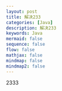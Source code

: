 ```yaml
---
layout: post
title: 解决233
categories: [Java]
description: 解决233
keywords: Java
mermaid: false
sequence: false
flow: false
mathjax: false
mindmap: false
mindmap2: false
---
```



2333
